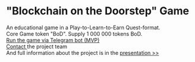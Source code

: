 # "Blockchain on the Doorstep" Game
An educational game in a Play-to-Learn-to-Earn Quest-format.<br>
Core Game token "BoD". Supply 1 000 000 tokens BoD.<br>
<a href="https://bit.ly/bod_gitpage">Run the game via Telegram bot (MVP)</a><br>
<a href="https://t.me/BoD_game">Contact </a>the project team<br>
And full information about the project is in the <a href="https://drive.google.com/file/d/1N8TkgK1cgJlKpML80SrFLr6OtFQQkjBx"> presentation >> </a><br>  
